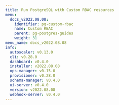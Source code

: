 ```yaml
---
title: Run PostgreSQL with Custom RBAC resources
menu:
  docs_v2022.08.08:
    identifier: pg-custom-rbac
    name: Custom RBAC
    parent: pg-postgres-guides
    weight: 31
menu_name: docs_v2022.08.08
info:
  autoscaler: v0.13.0
  cli: v0.28.0
  dashboard: v0.4.0
  installer: v2022.08.08
  ops-manager: v0.15.0
  provisioner: v0.28.0
  schema-manager: v0.4.0
  ui-server: v0.4.0
  version: v2022.08.08
  webhook-server: v0.4.0
---
```


